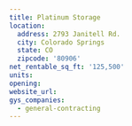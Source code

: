 ```yaml
---
title: Platinum Storage
location:
  address: 2793 Janitell Rd.
  city: Colorado Springs
  state: CO
  zipcode: '80906'
net_rentable_sq_ft: '125,500'
units:
opening:
website_url:
gys_companies:
  - general-contracting
---
```

